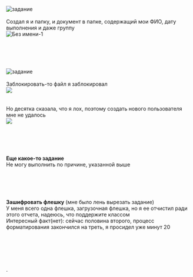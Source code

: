 ![задание](https://user-images.githubusercontent.com/70691206/96773266-ee878300-13ec-11eb-914a-f2052f18d612.jpg)  
   
Создал я и папку, и документ в папке, содержащий мои ФИО, дату выполнения и даже группу  
![Без имени-1](https://user-images.githubusercontent.com/70691206/96774014-10353a00-13ee-11eb-8f3e-16b34408c1ed.jpg)  
    
    
    
    
    
![задание](https://user-images.githubusercontent.com/70691206/96773678-8d13e400-13ed-11eb-8d1b-514a6003918a.jpg)  
   
Заблокировать-то файл я заблокировал  
![](https://user-images.githubusercontent.com/70691206/96775812-bd10b680-13f0-11eb-861c-5ecfd1ff4655.gif)  
   
   
Но десятка сказала, что я лох, поэтому создать нового пользователя мне не удалось  
![](https://user-images.githubusercontent.com/70691206/96772954-8a64bf00-13ec-11eb-862e-d5017a806286.gif)  
    
    
    
    
    
__Еще какое-то задание__  
Не могу выполнить по причине, указанной выше    
    
    
    
    
    
__Зашифровать флешку__ (мне было лень вырезать задание)  
У меня всего одна флешка, загрузочная флешка, но я ее отчистил ради этого отчета, надеюсь, что поддержите классом  
Интересный факт(нет): сейчас половина второго, процесс форматирования закончился на треть, я просидел уже минут 20

    
    
    
    
    
.




